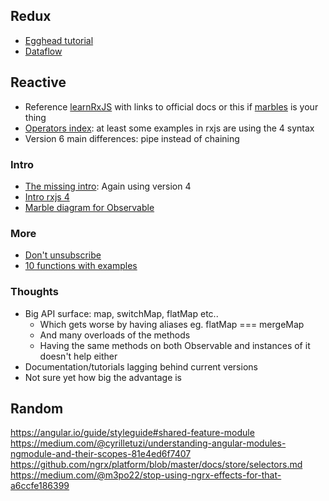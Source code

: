 ## Redux
- [Egghead tutorial](https://egghead.io/courses/getting-started-with-redux)
- [Dataflow](https://redux.js.org/basics/dataflow)

## Reactive
- Reference [learnRxJS](https://www.learnrxjs.io) with links to official docs or this if [marbles](http://rxmarbles.com) is your thing
- [Operators index](http://reactivex.io/documentation/operators.html): at least some examples in rxjs are using the 4 syntax
- Version 6 main differences: pipe instead of chaining

### Intro
- [The missing intro](https://gist.github.com/staltz/868e7e9bc2a7b8c1f754): Again using version 4
- [Intro rxjs 4](https://github.com/Reactive-Extensions/RxJS/blob/master/doc/gettingstarted/creating.md)
- [Marble diagram for Observable](http://reactivex.io/documentation/observable.html)

### More
- [Don't unsubscribe](https://medium.com/@benlesh/rxjs-dont-unsubscribe-6753ed4fda87)
- [10 functions with examples](https://www.sitepoint.com/rxjs-functions-with-examples/)


### Thoughts
- Big API surface: map, switchMap, flatMap etc..
  - Which gets worse by having aliases eg. flatMap === mergeMap
  - And many overloads of the methods
  - Having the same methods on both Observable and instances of it doesn't help either
- Documentation/tutorials lagging behind current versions
- Not sure yet how big the advantage is

## Random
https://angular.io/guide/styleguide#shared-feature-module
https://medium.com/@cyrilletuzi/understanding-angular-modules-ngmodule-and-their-scopes-81e4ed6f7407
https://github.com/ngrx/platform/blob/master/docs/store/selectors.md
https://medium.com/@m3po22/stop-using-ngrx-effects-for-that-a6ccfe186399
